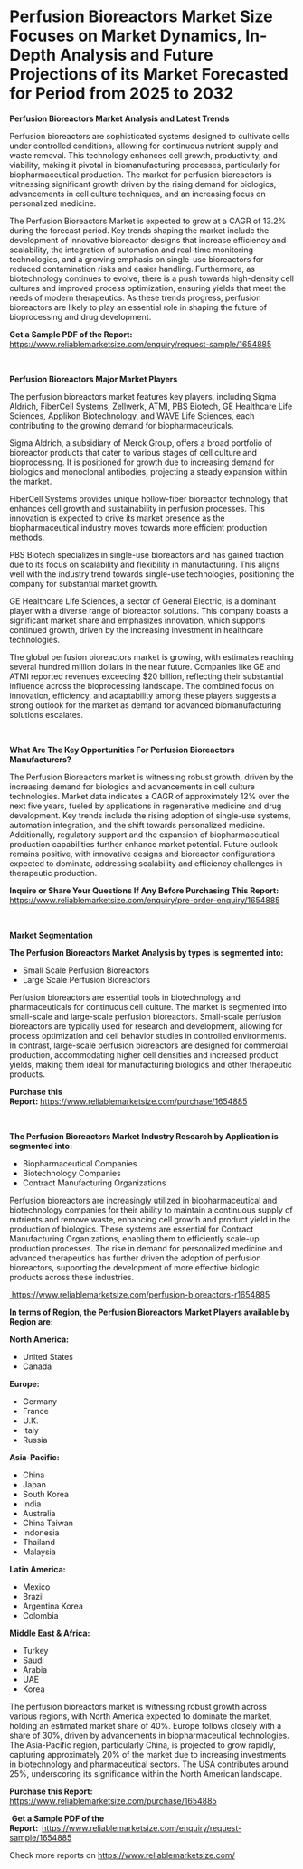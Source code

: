 <p><h1>Perfusion Bioreactors Market Size Focuses on Market Dynamics, In-Depth Analysis and Future Projections of its Market Forecasted for Period from 2025 to 2032</h1></p><p><strong>Perfusion Bioreactors Market Analysis and Latest Trends</strong></p>
<p><p>Perfusion bioreactors are sophisticated systems designed to cultivate cells under controlled conditions, allowing for continuous nutrient supply and waste removal. This technology enhances cell growth, productivity, and viability, making it pivotal in biomanufacturing processes, particularly for biopharmaceutical production. The market for perfusion bioreactors is witnessing significant growth driven by the rising demand for biologics, advancements in cell culture techniques, and an increasing focus on personalized medicine.</p><p>The Perfusion Bioreactors Market is expected to grow at a CAGR of 13.2% during the forecast period. Key trends shaping the market include the development of innovative bioreactor designs that increase efficiency and scalability, the integration of automation and real-time monitoring technologies, and a growing emphasis on single-use bioreactors for reduced contamination risks and easier handling. Furthermore, as biotechnology continues to evolve, there is a push towards high-density cell cultures and improved process optimization, ensuring yields that meet the needs of modern therapeutics. As these trends progress, perfusion bioreactors are likely to play an essential role in shaping the future of bioprocessing and drug development.</p></p>
<p><strong>Get a Sample PDF of the Report:&nbsp;</strong> <a href="https://www.reliablemarketsize.com/enquiry/request-sample/1654885?utm_campaign=2307&utm_medium=2&utm_source=Github&utm_content=ia&utm_term=07032025&utm_id=perfusion-bioreactors">https://www.reliablemarketsize.com/enquiry/request-sample/1654885</a></p>
<p>&nbsp;</p>
<p><strong>Perfusion Bioreactors Major Market Players</strong></p>
<p><p>The perfusion bioreactors market features key players, including Sigma Aldrich, FiberCell Systems, Zellwerk, ATMI, PBS Biotech, GE Healthcare Life Sciences, Applikon Biotechnology, and WAVE Life Sciences, each contributing to the growing demand for biopharmaceuticals.</p><p>Sigma Aldrich, a subsidiary of Merck Group, offers a broad portfolio of bioreactor products that cater to various stages of cell culture and bioprocessing. It is positioned for growth due to increasing demand for biologics and monoclonal antibodies, projecting a steady expansion within the market.</p><p>FiberCell Systems provides unique hollow-fiber bioreactor technology that enhances cell growth and sustainability in perfusion processes. This innovation is expected to drive its market presence as the biopharmaceutical industry moves towards more efficient production methods.</p><p>PBS Biotech specializes in single-use bioreactors and has gained traction due to its focus on scalability and flexibility in manufacturing. This aligns well with the industry trend towards single-use technologies, positioning the company for substantial market growth.</p><p>GE Healthcare Life Sciences, a sector of General Electric, is a dominant player with a diverse range of bioreactor solutions. This company boasts a significant market share and emphasizes innovation, which supports continued growth, driven by the increasing investment in healthcare technologies.</p><p>The global perfusion bioreactors market is growing, with estimates reaching several hundred million dollars in the near future. Companies like GE and ATMI reported revenues exceeding $20 billion, reflecting their substantial influence across the bioprocessing landscape. The combined focus on innovation, efficiency, and adaptability among these players suggests a strong outlook for the market as demand for advanced biomanufacturing solutions escalates.</p></p>
<p>&nbsp;</p>
<p><strong>What Are The Key Opportunities For Perfusion Bioreactors Manufacturers?</strong></p>
<p><p>The Perfusion Bioreactors market is witnessing robust growth, driven by the increasing demand for biologics and advancements in cell culture technologies. Market data indicates a CAGR of approximately 12% over the next five years, fueled by applications in regenerative medicine and drug development. Key trends include the rising adoption of single-use systems, automation integration, and the shift towards personalized medicine. Additionally, regulatory support and the expansion of biopharmaceutical production capabilities further enhance market potential. Future outlook remains positive, with innovative designs and bioreactor configurations expected to dominate, addressing scalability and efficiency challenges in therapeutic production.</p></p>
<p><strong>Inquire or Share Your Questions If Any Before Purchasing This Report:</strong> <a href="https://www.reliablemarketsize.com/enquiry/pre-order-enquiry/1654885?utm_campaign=2307&utm_medium=2&utm_source=Github&utm_content=ia&utm_term=07032025&utm_id=perfusion-bioreactors">https://www.reliablemarketsize.com/enquiry/pre-order-enquiry/1654885</a></p>
<p>&nbsp;</p>
<p><strong>Market Segmentation</strong></p>
<p><strong>The Perfusion Bioreactors Market Analysis by types is segmented into:</strong></p>
<p><ul><li>Small Scale Perfusion Bioreactors</li><li>Large Scale Perfusion Bioreactors</li></ul></p>
<p><p>Perfusion bioreactors are essential tools in biotechnology and pharmaceuticals for continuous cell culture. The market is segmented into small-scale and large-scale perfusion bioreactors. Small-scale perfusion bioreactors are typically used for research and development, allowing for process optimization and cell behavior studies in controlled environments. In contrast, large-scale perfusion bioreactors are designed for commercial production, accommodating higher cell densities and increased product yields, making them ideal for manufacturing biologics and other therapeutic products.</p></p>
<p><strong>Purchase this Report:&nbsp;</strong><a href="https://www.reliablemarketsize.com/purchase/1654885?utm_campaign=2307&utm_medium=2&utm_source=Github&utm_content=ia&utm_term=07032025&utm_id=perfusion-bioreactors">https://www.reliablemarketsize.com/purchase/1654885</a></p>
<p>&nbsp;</p>
<p><strong>The Perfusion Bioreactors Market Industry Research by Application is segmented into:</strong></p>
<p><ul><li>Biopharmaceutical Companies</li><li>Biotechnology Companies</li><li>Contract Manufacturing Organizations</li></ul></p>
<p><p>Perfusion bioreactors are increasingly utilized in biopharmaceutical and biotechnology companies for their ability to maintain a continuous supply of nutrients and remove waste, enhancing cell growth and product yield in the production of biologics. These systems are essential for Contract Manufacturing Organizations, enabling them to efficiently scale-up production processes. The rise in demand for personalized medicine and advanced therapeutics has further driven the adoption of perfusion bioreactors, supporting the development of more effective biologic products across these industries.</p></p>
<p><a href="https://www.reliablemarketsize.com/perfusion-bioreactors-r1654885?utm_campaign=2307&utm_medium=2&utm_source=Github&utm_content=ia&utm_term=07032025&utm_id=perfusion-bioreactors">&nbsp;https://www.reliablemarketsize.com/perfusion-bioreactors-r1654885</a></p>
<p><strong>In terms of Region, the Perfusion Bioreactors Market Players available by Region are:</strong></p>
<p>
    <p> <strong> North America: </strong>
        <ul>
            <li>United States</li>
            <li>Canada</li>
        </ul>
        </p> 
    <p> <strong> Europe: </strong>
        <ul>
            <li>Germany</li>
            <li>France</li>
            <li>U.K.</li>
            <li>Italy</li>
            <li>Russia</li>
        </ul>
        </p> 
    <p> <strong> Asia-Pacific: </strong>
        <ul>
            <li>China</li>
            <li>Japan</li>
            <li>South Korea</li>
            <li>India</li>
            <li>Australia</li>
            <li>China Taiwan</li>
            <li>Indonesia</li>
            <li>Thailand</li>
            <li>Malaysia</li>
        </ul>
        </p> 
    <p> <strong> Latin America: </strong>
        <ul>
            <li>Mexico</li>
            <li>Brazil</li>
            <li>Argentina Korea</li>
            <li>Colombia</li>
        </ul>
        </p> 
    <p> <strong> Middle East & Africa: </strong>
        <ul>
            <li>Turkey</li>
            <li>Saudi</li>
            <li>Arabia</li>
            <li>UAE</li>
            <li>Korea</li>
        </ul>
    </p>
    </p>
<p><p>The perfusion bioreactors market is witnessing robust growth across various regions, with North America expected to dominate the market, holding an estimated market share of 40%. Europe follows closely with a share of 30%, driven by advancements in biopharmaceutical technologies. The Asia-Pacific region, particularly China, is projected to grow rapidly, capturing approximately 20% of the market due to increasing investments in biotechnology and pharmaceutical sectors. The USA contributes around 25%, underscoring its significance within the North American landscape.</p></p>
<p><strong>Purchase this Report: </strong><a href="https://www.reliablemarketsize.com/purchase/1654885?utm_campaign=2307&utm_medium=2&utm_source=Github&utm_content=ia&utm_term=07032025&utm_id=perfusion-bioreactors">https://www.reliablemarketsize.com/purchase/1654885</a></p>
<p>&nbsp;<strong>Get a Sample PDF of the Report:&nbsp;&nbsp;</strong><a href="https://www.reliablemarketsize.com/enquiry/request-sample/1654885?utm_campaign=2307&utm_medium=2&utm_source=Github&utm_content=ia&utm_term=07032025&utm_id=perfusion-bioreactors">https://www.reliablemarketsize.com/enquiry/request-sample/1654885</a></p>
<p><strong></strong></p>
<p>Check more reports on <a href="https://www.reliablemarketsize.com/?utm_campaign=2307&utm_medium=2&utm_source=Github&utm_content=ia&utm_term=07032025&utm_id=perfusion-bioreactors">https://www.reliablemarketsize.com/</a></p>